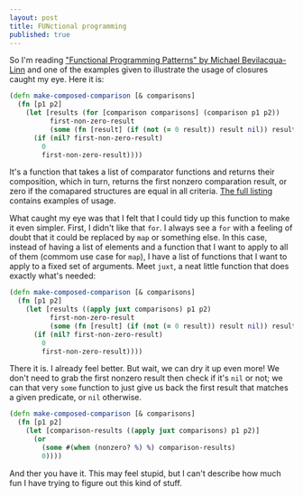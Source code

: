 ```yaml
---
layout: post
title: FUNctional programming
published: true
---
```


So I'm reading
["Functional Programming Patterns" by Michael Bevilacqua-Linn](http://pragprog.com/book/mbfpp/functional-programming-patterns-in-scala-and-clojure)
and one of the examples given to illustrate the usage of closures caught my
eye. Here it is:

```clojure
(defn make-composed-comparison [& comparisons]
  (fn [p1 p2]
    (let [results (for [comparison comparisons] (comparison p1 p2))
          first-non-zero-result
          (some (fn [result] (if (not (= 0 result)) result nil)) results)]
      (if (nil? first-non-zero-result)
        0
        first-non-zero-result))))
```

It's a function that takes a list of comparator functions and returns their
composition, which in turn, returns the first nonzero comparation result, or
zero if the comapared structures are equal in all criteria.
[The full listing](http://media.pragprog.com/titles/mbfpp/code/ClojureExamples/src/mbfpp/rso/closure_comparison.clj)
contains examples of usage.

What caught my eye was that I felt that I could tidy up this function to make
it even simpler. First, I didn't like that `for`. I always see a `for` with a
feeling of doubt that it could be replaced by `map` or something else. In this
case, instead of having a list of elements and a function that I want to apply
to all of them (commom use case for `map`), I have a list of functions that I
want to apply to a fixed set of arguments. Meet `juxt`, a neat little function
that does exactly what's needed:

```clojure
(defn make-composed-comparison [& comparisons]
  (fn [p1 p2]
    (let [results ((apply juxt comparisons) p1 p2)
          first-non-zero-result
          (some (fn [result] (if (not (= 0 result)) result nil)) results)]
      (if (nil? first-non-zero-result)
        0
        first-non-zero-result))))
```

There it is. I already feel better. But wait, we can dry it up even more!
We don't need to grab the first nonzero result then check if it's `nil` or not;
we can that very `some` function to just give us back the first result that
matches a given predicate, or `nil` otherwise.

```clojure
(defn make-composed-comparison [& comparisons]
  (fn [p1 p2]
    (let [comparison-results ((apply juxt comparisons) p1 p2)]
      (or
        (some #(when (nonzero? %) %) comparison-results)
        0))))
```

And ther you have it. This may feel stupid, but I can't describe how much fun
I have trying to figure out this kind of stuff.
